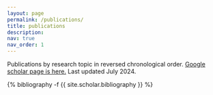 ```yaml
---
layout: page
permalink: /publications/
title: publications
description: 
nav: true
nav_order: 1
---
```


Publications by research topic in reversed chronological order. <a href="https://scholar.google.com/citations?user=NjiIcLUAAAAJ&hl=en&oi=ao">Google scholar page is here.</a> Last updated July 2024.

<!-- _pages/publications.md -->
<div class="publications">

{% bibliography -f {{ site.scholar.bibliography }} %}

</div>

